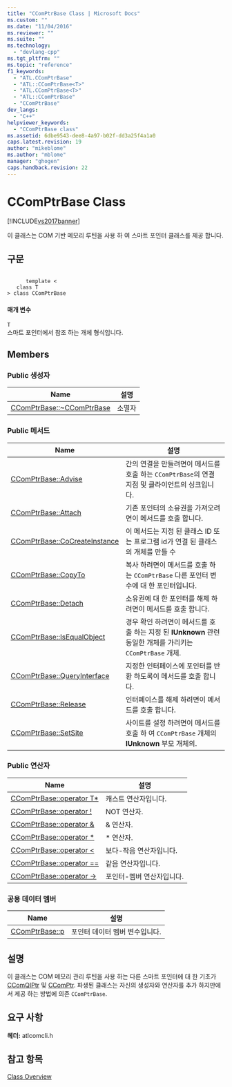 ```yaml
---
title: "CComPtrBase Class | Microsoft Docs"
ms.custom: ""
ms.date: "11/04/2016"
ms.reviewer: ""
ms.suite: ""
ms.technology: 
  - "devlang-cpp"
ms.tgt_pltfrm: ""
ms.topic: "reference"
f1_keywords: 
  - "ATL.CComPtrBase"
  - "ATL::CComPtrBase<T>"
  - "ATL.CComPtrBase<T>"
  - "ATL::CComPtrBase"
  - "CComPtrBase"
dev_langs: 
  - "C++"
helpviewer_keywords: 
  - "CComPtrBase class"
ms.assetid: 6dbe9543-dee8-4a97-b02f-dd3a25f4a1a0
caps.latest.revision: 19
author: "mikeblome"
ms.author: "mblome"
manager: "ghogen"
caps.handback.revision: 22
---
```

# CComPtrBase Class
[!INCLUDE[vs2017banner](../../assembler/inline/includes/vs2017banner.md)]

이 클래스는 COM 기반 메모리 루틴을 사용 하 여 스마트 포인터 클래스를 제공 합니다.  
  
## 구문  
  
```  
  
      template <  
   class T   
> class CComPtrBase  
```  
  
#### 매개 변수  
 `T`  
 스마트 포인터에서 참조 하는 개체 형식입니다.  
  
## Members  
  
### Public 생성자  
  
|Name|설명|  
|----------|--------|  
|[CComPtrBase::~CComPtrBase](../Topic/CComPtrBase::~CComPtrBase.md)|소멸자|  
  
### Public 메서드  
  
|Name|설명|  
|----------|--------|  
|[CComPtrBase::Advise](../Topic/CComPtrBase::Advise.md)|간의 연결을 만들려면이 메서드를 호출 하는 `CComPtrBase`의 연결 지점 및 클라이언트의 싱크입니다.|  
|[CComPtrBase::Attach](../Topic/CComPtrBase::Attach.md)|기존 포인터의 소유권을 가져오려면이 메서드를 호출 합니다.|  
|[CComPtrBase::CoCreateInstance](../Topic/CComPtrBase::CoCreateInstance.md)|이 메서드는 지정 된 클래스 ID 또는 프로그램 id가 연결 된 클래스의 개체를 만들 수|  
|[CComPtrBase::CopyTo](../Topic/CComPtrBase::CopyTo.md)|복사 하려면이 메서드를 호출 하는 `CComPtrBase` 다른 포인터 변수에 대 한 포인터입니다.|  
|[CComPtrBase::Detach](../Topic/CComPtrBase::Detach.md)|소유권에 대 한 포인터를 해제 하려면이 메서드를 호출 합니다.|  
|[CComPtrBase::IsEqualObject](../Topic/CComPtrBase::IsEqualObject.md)|경우 확인 하려면이 메서드를 호출 하는 지정 된  **IUnknown** 관련 동일한 개체를 가리키는 `CComPtrBase` 개체.|  
|[CComPtrBase::QueryInterface](../Topic/CComPtrBase::QueryInterface.md)|지정한 인터페이스에 포인터를 반환 하도록이 메서드를 호출 합니다.|  
|[CComPtrBase::Release](../Topic/CComPtrBase::Release.md)|인터페이스를 해제 하려면이 메서드를 호출 합니다.|  
|[CComPtrBase::SetSite](../Topic/CComPtrBase::SetSite.md)|사이트를 설정 하려면이 메서드를 호출 하 여 `CComPtrBase` 개체의  **IUnknown** 부모 개체의.|  
  
### Public 연산자  
  
|Name|설명|  
|----------|--------|  
|[CComPtrBase::operator T\*](../Topic/CComPtrBase::operator%20T*.md)|캐스트 연산자입니다.|  
|[CComPtrBase::operator \!](../Topic/CComPtrBase::operator%20!.md)|NOT 연산자.|  
|[CComPtrBase::operator &](../Topic/CComPtrBase::operator%20&.md)|& 연산자.|  
|[CComPtrBase::operator \*](../Topic/CComPtrBase::operator%20*.md)|\* 연산자.|  
|[CComPtrBase::operator \<](../Topic/CComPtrBase::operator%20%3C.md)|보다\-작음 연산자입니다.|  
|[CComPtrBase::operator \=\=](../Topic/CComPtrBase::operator%20==.md)|같음 연산자입니다.|  
|[CComPtrBase::operator \-\>](../Topic/CComPtrBase::operator%20-%3E.md)|포인터\-멤버 연산자입니다.|  
  
### 공용 데이터 멤버  
  
|Name|설명|  
|----------|--------|  
|[CComPtrBase::p](../Topic/CComPtrBase::p.md)|포인터 데이터 멤버 변수입니다.|  
  
## 설명  
 이 클래스는 COM 메모리 관리 루틴을 사용 하는 다른 스마트 포인터에 대 한 기초가  [CComQIPtr](../../atl/reference/ccomqiptr-class.md) 및  [CComPtr](../../atl/reference/ccomptr-class.md).  파생된 클래스는 자신의 생성자와 연산자를 추가 하지만에서 제공 하는 방법에 의존 `CComPtrBase`.  
  
## 요구 사항  
 **헤더:** atlcomcli.h  
  
## 참고 항목  
 [Class Overview](../../atl/atl-class-overview.md)